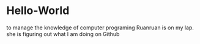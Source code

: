 # Hello-World
to manage the knowledge of computer programing 
Ruanruan is on my lap. she is figuring out what I am doing on Github
